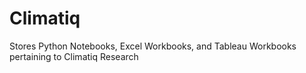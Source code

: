 # Climatiq
Stores Python Notebooks, Excel Workbooks, and Tableau Workbooks pertaining to Climatiq Research
